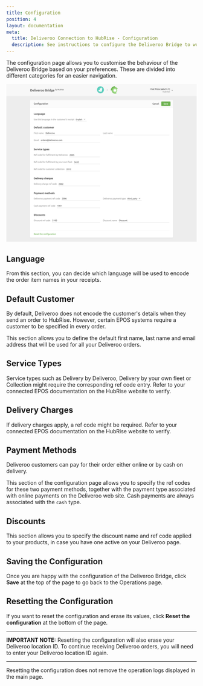 ```yaml
---
title: Configuration
position: 4
layout: documentation
meta:
  title: Deliveroo Connection to HubRise - Configuration
  description: See instructions to configure the Deliveroo Bridge to work seamlessly with Deliveroo and your EPOS or other apps connected to HubRise. Configuration is simple.
---
```


The configuration page allows you to customise the behaviour of the Deliveroo Bridge based on your preferences.
These are divided into different categories for an easier navigation.

![Deliveroo Bridge configuration page](../images/002-en-configuration-page.png)

## Language

From this section, you can decide which language will be used to encode the order item names in your receipts.

## Default Customer

By default, Deliveroo does not encode the customer's details when they send an order to HubRise. However, certain EPOS systems require a customer to be specified in every order.

This section allows you to define the default first name, last name and email address that will be used for all your Deliveroo orders.

## Service Types

Service types such as Delivery by Deliveroo, Delivery by your own fleet or Collection might require the corresponding ref code entry. Refer to your connected EPOS documentation on the HubRise website to verify.

## Delivery Charges

If delivery charges apply, a ref code might be required. Refer to your connected EPOS documentation on the HubRise website to verify.

## Payment Methods

Deliveroo customers can pay for their order either online or by cash on delivery.

This section of the configuration page allows you to specify the ref codes for these two payment methods, together with the payment type associated with online payments on the Deliveroo web site. Cash payments are always associated with the `cash` type.

## Discounts

This section allows you to specify the discount name and ref code applied to your products, in case you have one active on your Deliveroo page.

## Saving the Configuration

Once you are happy with the configuration of the Deliveroo Bridge, click **Save** at the top of the page to go back to the Operations page.

## Resetting the Configuration

If you want to reset the configuration and erase its values, click **Reset the configuration** at the bottom of the page.

---

**IMPORTANT NOTE:** Resetting the configuration will also erase your Deliveroo location ID. To continue receiving Deliveroo orders, you will need to enter your Deliveroo location ID again.

---

Resetting the configuration does not remove the operation logs displayed in the main page.
